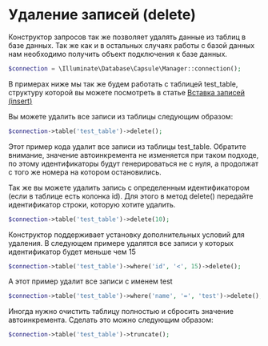 # Удаление записей \(delete\)

Конструктор запросов так же позволяет удалять данные из таблиц в базе данных. Так же как и в остальных случаях работы с базой данных нам необходимо получить объект подключения к базе данных. 

```php
$connection = \Illuminate\Database\Capsule\Manager::connection();
```

В примерах ниже мы так же будем работать с таблицей test\_table, структуру которой вы можете посмотреть в статье [Вставка записей \(insert\)](https://johncms.com/documentation/db-insert/)

Вы можете удалить все записи из таблицы следующим образом:

```php
$connection->table('test_table')->delete();
```

Этот пример кода удалит все записи из таблицы test\_table. Обратите внимание, значение автоинкремента не изменяется при таком подходе, по этому идентификаторы будут генерироваться не с нуля, а продолжат с того же номера на котором остановились.

Так же вы можете удалить запись с определенным идентификатором \(если в таблице есть колонка id\). Для этого в метод delete\(\) передайте идентификатор строки, которую хотите удалить.

```php
$connection->table('test_table')->delete(10);
```

Конструктор поддерживает установку дополнительных условий для удаления. В следующем примере удалятся все записи у которых идентификатор будет меньше чем 15

```php
$connection->table('test_table')->where('id', '<', 15)->delete();
```

А этот пример удалит все записи с именем test

```php
$connection->table('test_table')->where('name', '=', 'test')->delete();
```

Иногда нужно очистить таблицу полностью и сбросить значение автоинкремента. Сделать это можно следующим образом:

```php
$connection->table('test_table')->truncate();
```


